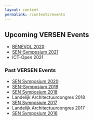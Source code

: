 ```yaml
---
layout: content
permalink: /contents/events
---
```



## Upcoming VERSEN Events

*   [BENEVOL 2020](http://soft.vub.ac.be/benevol2019/)
*   [SEN-Symposium 2021](http://www.sen-symposium.nl/)
*   ICT-Open 2021

### Past VERSEN Events

*   [SEN Symposium 2020](http://sen-symposium.nl/)
*   [SEN-Symposium 2019](http://www.sen-symposium.nl/)
*   [SEN Symposium 2018](http://www.sen-symposium.nl/)
*   Landelijk Architectuurcongres 2018
*   [SEN Symposium 2017](http://www.sen-symposium.nl/history/2017/program/)
*   Landelijk Architectuurcongres 2017
*   [SEN Symposium 2016](http://www.sen-symposium.nl/)